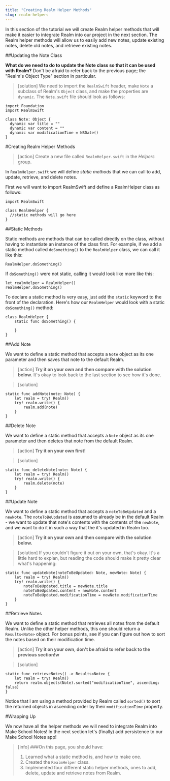 ```yaml
---
title: "Creating Realm Helper Methods"
slug: realm-helpers
---
```


In this section of the tutorial we will create Realm helper methods that will make it easier to integrate Realm into our project in the next section. The Realm helper methods will allow us to easily add new notes, update existing notes, delete old notes, and retrieve existing notes.

##Updating the Note Class

**What do we need to do to update the Note class so that it can be used with Realm?** Don't be afraid to refer back to the previous page; the "Realm's Object Type" section in particular.

> [solution]
We need to import the `RealmSwift` header, make `Note` a subclass of Realm's `Object` class, and make the properties are `dynamic`. The `Note.swift` file should look as follows:
>
	import Foundation
	import RealmSwift
>	
	class Note: Object {
	  dynamic var title = ""
	  dynamic var content = ""
	  dynamic var modificationTime = NSDate()
	}


#Creating Realm Helper Methods

> [action]
Create a new file called `RealmHelper.swift` in the *Helpers* group.

In `RealmHelper.swift` we will define *static methods* that we can call to add, update, retrieve, and delete notes. 

First we will want to import RealmSwift and define a RealmHelper class as follows:

	import RealmSwift
	
	class RealmHelper {
	  //static methods will go here
	}

##Static Methods

Static methods are methods that can be called directly on the class, without having to instantiate an instance of the class first. For example, if we add a static method called `doSomething()` to the `RealmHelper` class, we can call it like this:
 
	RealmHelper.doSomething()

If `doSomething()` were not static, calling it would look like more like this:
 
 	let realmHelper = RealmHelper()
 	realmHelper.doSomething()
 	
To declare a static method is very easy, just add the `static` keyword to the front of the declaration. Here's how our `RealmHelper` would look with a static `doSomething()` method:

	class RealmHelper {
		static func doSomething() {
		
		}
	}

##Add Note

We want to define a static method that accepts a `Note` object as its one parameter and then saves that note to the default Realm.

> [action]
**Try it on your own and then compare with the solution below.** It's okay to look back to the last section to see how it's done.

<!-- html comment to break boxes -->

> [solution]
>
	static func addNote(note: Note) {
		let realm = try! Realm()
		try! realm.write() {
			realm.add(note)
		}
	}

##Delete Note

We want to define a static method that accepts a `Note` object as its one parameter and then deletes that note from the default Realm.

> [action]
> **Try it on your own first!**


<!-- html comment to break boxes -->

> [solution]
>
	static func deleteNote(note: Note) {
		let realm = try! Realm()
		try! realm.write() {
			realm.delete(note)
		}
	}

##Update Note

We want to define a static method that accepts a `noteToBeUpdated` and a `newNote`. The `noteToBeUpdated` is assumed to already be in the default Realm - we want to update that note's contents with the contents of the `newNote`, and we want to do it in such a way that the it's updated in Realm too.

> [action]
**Try it on your own and then compare with the solution below.**

<!-- html comment to break boxes -->

> [solution]
> If you couldn't figure it out on your own, that's okay. It's a little hard to explan, but reading the code should make it pretty clear what's happening:
>
	static func updateNote(noteToBeUpdated: Note, newNote: Note) {
		let realm = try! Realm()
		try! realm.write() { 
			noteToBeUpdated.title = newNote.title
			noteToBeUpdated.content = newNote.content
			noteToBeUpdated.modificationTime = newNote.modificationTime
		}
	}

##Retrieve Notes

We want to define a static method that retrieves all notes from the default Realm. Unlike the other helper methods, this one should return a `Results<Note>` object. For bonus points, see if you can figure out how to sort the notes based on their modification time.

> [action]
**Try it on your own, don't be afraid to refer back to the previous section!w**

<!-- html comment to break boxes -->

> [solution]
>
	static func retrieveNotes() -> Results<Note> {
		let realm = try! Realm()
		return realm.objects(Note).sorted("modificationTime", ascending: false)
	}
>
Notice that I am using a method provided by Realm called `sorted()` to sort the returned objects in ascending order by their `modificationTime` property.

#Wrapping Up

We now have all the helper methods we will need to integrate Realm into Make School Notes! In the next section let's (finally) add persistence to our Make School Notes app!

>[info]
>###On this page, you should have:
>
>1. Learned what a static method is, and how to make one.
>2. Created the `RealmHelper` class.
>3. Implemented four different static helper methods, ones to add, delete, update and retrieve notes from Realm.